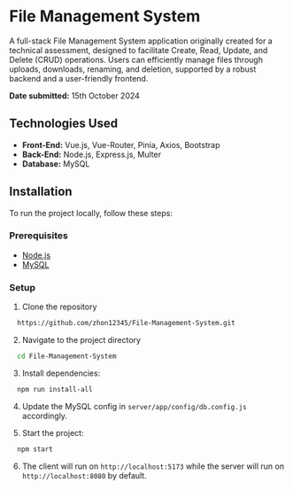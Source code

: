 # File Management System

A full-stack File Management System application originally created for a technical assessment, designed to facilitate Create, Read, Update, and Delete (CRUD) operations. Users can efficiently manage files through uploads, downloads, renaming, and deletion, supported by a robust backend and a user-friendly frontend.

**Date submitted:** 15th October 2024

## Technologies Used

-   **Front-End:** Vue.js, Vue-Router, Pinia, Axios, Bootstrap
-   **Back-End:** Node.js, Express.js, Multer
-   **Database:** MySQL

## Installation

To run the project locally, follow these steps:

### Prerequisites

-   [Node.js](https://nodejs.org/en/download/prebuilt-installer)
-   [MySQL](https://dev.mysql.com/doc/refman/5.7/en/installing.html)

### Setup

1. Clone the repository

```bash
  https://github.com/zhon12345/File-Management-System.git
```

2. Navigate to the project directory

```bash
  cd File-Management-System
```

3. Install dependencies:

```bash
  npm run install-all
```

4. Update the MySQL config in `server/app/config/db.config.js` accordingly.

5. Start the project:

```bash
  npm start
```

6. The client will run on `http://localhost:5173` while the server will run on `http://localhost:8080` by default.
